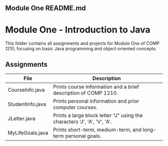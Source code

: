 ## **Module One README.md**


# Module One - Introduction to Java

This folder contains all assignments and projects for Module One of COMP 1210, focusing on basic Java programming and object-oriented concepts.

## Assignments

| File | Description |
|------|-------------|
| CourseInfo.java | Prints course information and a brief description of COMP 1210. |
| StudentInfo.java | Prints personal information and prior computer courses. |
| JLetter.java | Prints a large block letter "J" using the characters 'J', 'A', 'V', 'A'. |
| MyLifeGoals.java | Prints short-term, medium-term, and long-term personal goals. |
